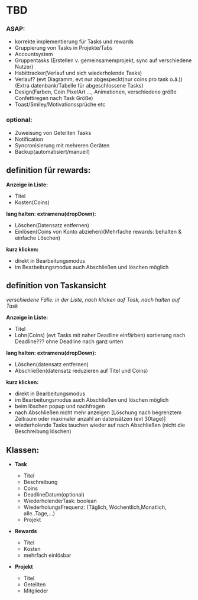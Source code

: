 # TBD
### ASAP:

- korrekte implementierung für Tasks und rewards
- Gruppierung von Tasks in Projekte/Tabs
- Accountsystem
- Gruppentasks (Erstellen v. gemeinsamemprojekt, sync auf verschiedene Nutzer)
- Habittracker(Verlauf und sich wiederholende Tasks)
- Verlauf? (evt Diagramm, evt nur abgespeckt(nur coins pro task o.ä.))(Extra datenbank/Tabelle für abgeschlossene Tasks)
- Design(Farben, Coin PixelArt ..., Animationen, verschiedene größe Confettiregen nach Task Größe)
- Toast/Smiley/Motivationssprüche etc

### optional:
- Zuweisung von Geteilten Tasks
- Notification
- Syncronisierung mit mehreren Geräten
- Backup(automatisiert/manuell)


## definition für rewards:
**Anzeige in Liste:**
- Titel
- Kosten(Coins)

**lang halten: extramenu(dropDown):**
- Löschen(Datensatz entfernen)
- Einlösen(Coins von Konto abziehen)(Mehrfache rewards: behalten & einfache Löschen)

**kurz klicken:**
- direkt in Bearbeitungsmodus
- im Bearbeitungsmodus auch Abschließen und löschen möglich

## definition von Taskansicht

*verschiedene Fälle: in der Liste, nach klicken auf Task, nach halten auf Task*

**Anzeige in Liste:**

- Titel
- Lohn(Coins)
    (evt Tasks mit naher Deadline einfärben)
    sortierung nach Deadline??? ohne Deadline nach ganz unten

**lang halten: extramenu(dropDown):**
- Löschen(datensatz entfernen)
- Abschließen(datensatz reduzieren auf Titel und Coins)

**kurz klicken:**
- direkt in Bearbeitungsmodus
- im Bearbeitungsmodus auch Abschließen und löschen möglich
- beim löschen popup und nachfragen
- nach Abschließen nicht mehr anzeigen [Löschung  nach begrenztem Zeitraum oder maximaler anzahl an datensätzen (evt 30tage)]
- wiederholende Tasks tauchen wieder auf nach Abschließen (nicht die Beschreibung löschen)


## Klassen:

- **Task**
  - Titel
  - Beschreibung
  - Coins
  - DeadlineDatum(optional)
  - WiederholenderTask: boolean
  - WiederholungsFrequenz: (Täglich, Wöchentlich,Monatlich, alle..Tage,...)
  - Projekt

- **Rewards**
  - Titel
  - Kosten
  - mehrfach einlösbar

- **Projekt**
  - Titel
  - Geteilten
  -  Mitglieder
